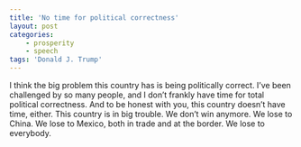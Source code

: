 ```yaml
---
title: 'No time for political correctness'
layout: post
categories:
    - prosperity
    - speech
tags: 'Donald J. Trump'
---
```


I think the big problem this country has is being politically correct. I’ve been challenged by so many people, and I don’t frankly have time for total political correctness. And to be honest with you, this country doesn’t have time, either. This country is in big trouble. We don’t win anymore. We lose to China. We lose to Mexico, both in trade and at the border. We lose to everybody.